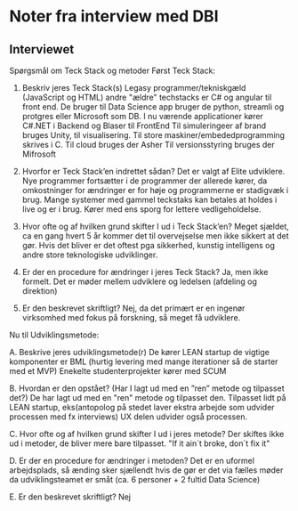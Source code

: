 # Noter fra interview med DBI

## Interviewet

Spørgsmål om Teck Stack og metoder
Først Teck Stack:
1. Beskriv jeres Teck Stack(s)
   Legasy programmer/tekniskgæld (JavaScript og HTML) andre "ældre" techstacks er C# og angular til    front end.
   De bruger til Data Science app bruger de python, streamli og protgres eller Microsoft som DB.
   I nu værende applicationer kører C#.NET i Backend og Blaser til FrontEnd
   Til simuleringeer af brand bruges Unity, til visualisering. 
   Til store maskiner/embededprogramming skrives i C.
   Til cloud bruges der Asher
   Til versionsstyring bruges der Mifrosoft
   
3. Hvorfor er Teck Stack’en indrettet sådan?
   Det er valgt af Elite udviklere.
   Nye programmer fortsætter i de programmer der allerede kører, da omkostninger for ændringer er       for høje og programmerne er stadigvæk i brug.
   Mange systemer med gammel teckstaks kan betales at holdes i live  og er i brug. 
   Kører med ens sporg for  lettere vedligeholdelse.
    
5. Hvor ofte og af hvilken grund skifter I ud i Teck Stack’en?
   Meget sjældet, ca en gang hvert 5 år kommer det til overvejselse men ikke sikkert at det gør.
   Hvis det bliver er det oftest pga sikkerhed,  kunstig intelligens og andre store teknologiske    udviklinger.
   
7. Er der en procedure for ændringer i jeres Teck Stack?
   Ja, men ikke formelt. Det er møder mellem udviklere og ledelsen (afdeling og direktion)
   
9. Er den beskrevet skriftligt?
    Nej, da det primært er en ingenør virksomhed med fokus på forskning, så meget få udviklere. 
   
Nu til Udviklingsmetode:

A. Beskrive jeres udviklingsmetode(r)
De kører LEAN startup de vigtige komponenter er BML (hurtig levering med mange iterationer så de starter med et MVP) 
Enekelte studenterprojekter kører med SCUM

B. Hvordan er den opstået? (Har I lagt ud med en ”ren” metode og tilpasset det?)
De har lagt ud med en "ren" metode og tilpasset den. 
Tilpasset lidt på LEAN startup, eks(antopolog på stedet laver ekstra arbejde som udvider processen med fx interviews)
UX delen udvider også processen.  

C. Hvor ofte og af hvilken grund skifter I ud i jeres metode?
Der skiftes ikke ud i metoder, de bliver mere bare tilpasset. "If it ain´t broke, don´t fix it" 

D. Er der en procedure for ændringer i metoden?
Det er en uformel arbejdsplads, så ænding sker sjællendt hvis de gør er det via fælles møder da udviklingsteamet er småt (ca. 6 personer + 2 fultid Data Science) 

E. Er den beskrevet skriftligt?
Nej 
